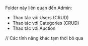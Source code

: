 Folder này liên quan đến Admin:
- Thao tác với Users (CRUD)
- Thao tác với Categories (CRUD)
- Thao tác với Auction

// Các tính năng khác tạm thời bỏ qua
